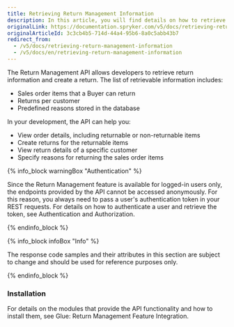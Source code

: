 ```yaml
---
title: Retrieving Return Management Information
description: In this article, you will find details on how to retrieve Return Management information via the Spryker Glue API.
originalLink: https://documentation.spryker.com/v5/docs/retrieving-return-management-information
originalArticleId: 3c3cb4b5-714d-44a4-95b6-8a0c5abb43b7
redirect_from:
  - /v5/docs/retrieving-return-management-information
  - /v5/docs/en/retrieving-return-management-information
---
```


The Return Management API allows developers to retrieve return information and create a return. The list of retrievable information includes: 

* Sales order items that a Buyer can return
* Returns per customer
* Predefined reasons stored in the database

In your development, the API can help you:

* View order details, including returnable or non-returnable items
* Create returns for the returnable items
* View return details of a specific customer
* Specify reasons for returning the sales order items

 
{% info_block warningBox "Authentication" %}

Since the Return Management feature is available for logged-in users only, the endpoints provided by the API cannot be accessed anonymously. For this reason, you always need to pass a user's authentication token in your REST requests. For details on how to authenticate a user and retrieve the token, see Authentication and Authorization.

{% endinfo_block %}


{% info_block infoBox "Info" %}

The response code samples and their attributes in this section are subject to change and should be used for reference purposes only.

{% endinfo_block %}

### Installation
For details on the modules that provide the API functionality and how to install them, see Glue: Return Management Feature Integration. <!-- add a link -->

